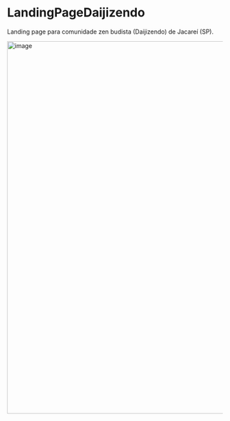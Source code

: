 # LandingPageDaijizendo
Landing page para comunidade zen budista (Daijizendo) de Jacareí (SP).

<img width="1901" height="869" alt="image" src="https://github.com/user-attachments/assets/7abcaf6f-56c3-4194-95e8-8f5b134b45e1" />
